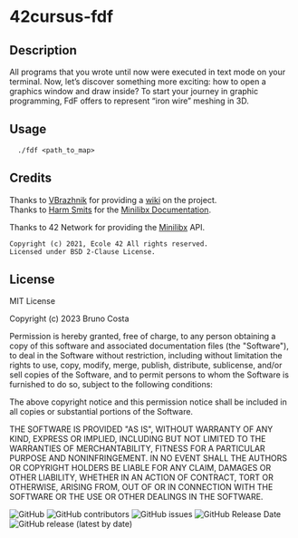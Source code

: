 # 42cursus-fdf

## Description
All programs that you wrote until now were executed in text mode on your terminal. Now, let’s discover something more exciting: how to open a graphics window and draw inside? To start your journey in graphic programming, FdF offers to represent “iron wire” meshing in 3D.

## Usage

```unix
  ./fdf <path_to_map> 
```

## Credits
Thanks to [VBrazhnik](https://github.com/VBrazhnik/) for providing a [wiki](https://github.com/VBrazhnik/FdF/wiki) on the project.  
Thanks to [Harm Smits](https://github.com/harm-smits) for the [Minilibx Documentation](https://harm-smits.github.io/42docs/libs/minilibx).  

Thanks to 42 Network for providing the [Minilibx](https://github.com/42Paris/minilibx-linux) API.
  ```
  Copyright (c) 2021, Ecole 42 All rights reserved.  
  Licensed under BSD 2-Clause License.
  ```
## License

MIT License

Copyright (c) 2023 Bruno Costa

Permission is hereby granted, free of charge, to any person obtaining a copy
of this software and associated documentation files (the "Software"), to deal
in the Software without restriction, including without limitation the rights
to use, copy, modify, merge, publish, distribute, sublicense, and/or sell
copies of the Software, and to permit persons to whom the Software is
furnished to do so, subject to the following conditions:

The above copyright notice and this permission notice shall be included in all
copies or substantial portions of the Software.

THE SOFTWARE IS PROVIDED "AS IS", WITHOUT WARRANTY OF ANY KIND, EXPRESS OR
IMPLIED, INCLUDING BUT NOT LIMITED TO THE WARRANTIES OF MERCHANTABILITY,
FITNESS FOR A PARTICULAR PURPOSE AND NONINFRINGEMENT. IN NO EVENT SHALL THE
AUTHORS OR COPYRIGHT HOLDERS BE LIABLE FOR ANY CLAIM, DAMAGES OR OTHER
LIABILITY, WHETHER IN AN ACTION OF CONTRACT, TORT OR OTHERWISE, ARISING FROM,
OUT OF OR IN CONNECTION WITH THE SOFTWARE OR THE USE OR OTHER DEALINGS IN THE
SOFTWARE.

![GitHub](https://img.shields.io/github/license/BrunoCostaGH/42cursus-fdf?style=for-the-badge)
![GitHub contributors](https://img.shields.io/github/contributors/BrunoCostaGH/42cursus-fdf?style=for-the-badge)
![GitHub issues](https://img.shields.io/github/issues/BrunoCostaGH/42cursus-fdf?style=for-the-badge)
![GitHub Release Date](https://img.shields.io/github/release-date/BrunoCostaGH/42cursus-fdf?style=for-the-badge)
![GitHub release (latest by date)](https://img.shields.io/github/v/release/BrunoCostaGH/42cursus-fdf?style=for-the-badge)
